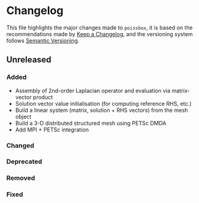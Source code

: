 # Changelog

This file highlights the major changes made to `poissbox`, it is based on the recommendations made
by [Keep a Changelog](https://keepachangelog.com/en/1.1.0/), and the versioning system follows
[Semantic Versioning](https://semver.org/spec/v2.0.0.html).

## Unreleased

### Added

- Assembly of 2nd-order Laplacian operator and evaluation via matrix-vector product
- Solution vector value initialisation (for computing reference RHS, etc.)
- Build a linear system (matrix, solution + RHS vectors) from the mesh object
- Build a 3-D distributed structured mesh using PETSc DMDA
- Add MPI + PETSc integration

### Changed
### Deprecated
### Removed
### Fixed
